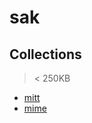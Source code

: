 # sak

## Collections

> < 250KB

- [mitt](https://github.com/developit/mitt)
- [mime](https://github.com/broofa/mime)
  
